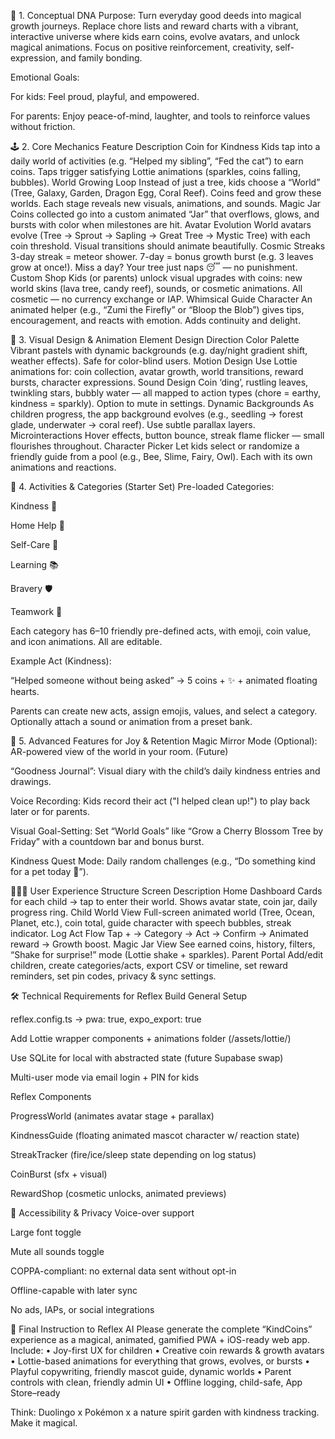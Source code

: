 🌟 1. Conceptual DNA
Purpose:
Turn everyday good deeds into magical growth journeys. Replace chore lists and reward charts with a vibrant, interactive universe where kids earn coins, evolve avatars, and unlock magical animations. Focus on positive reinforcement, creativity, self-expression, and family bonding.

Emotional Goals:

For kids: Feel proud, playful, and empowered.

For parents: Enjoy peace-of-mind, laughter, and tools to reinforce values without friction.

🕹️ 2. Core Mechanics
Feature	Description
Coin for Kindness	Kids tap into a daily world of activities (e.g. “Helped my sibling”, “Fed the cat”) to earn coins. Taps trigger satisfying Lottie animations (sparkles, coins falling, bubbles).
World Growing Loop	Instead of just a tree, kids choose a “World” (Tree, Galaxy, Garden, Dragon Egg, Coral Reef). Coins feed and grow these worlds. Each stage reveals new visuals, animations, and sounds.
Magic Jar	Coins collected go into a custom animated “Jar” that overflows, glows, and bursts with color when milestones are hit.
Avatar Evolution	World avatars evolve (Tree → Sprout → Sapling → Great Tree → Mystic Tree) with each coin threshold. Visual transitions should animate beautifully.
Cosmic Streaks	3-day streak = meteor shower. 7-day = bonus growth burst (e.g. 3 leaves grow at once!). Miss a day? Your tree just naps 😴 — no punishment.
Custom Shop	Kids (or parents) unlock visual upgrades with coins: new world skins (lava tree, candy reef), sounds, or cosmetic animations. All cosmetic — no currency exchange or IAP.
Whimsical Guide Character	An animated helper (e.g., “Zumi the Firefly” or “Bloop the Blob”) gives tips, encouragement, and reacts with emotion. Adds continuity and delight.

🎨 3. Visual Design & Animation
Element	Design Direction
Color Palette	Vibrant pastels with dynamic backgrounds (e.g. day/night gradient shift, weather effects). Safe for color-blind users.
Motion Design	Use Lottie animations for: coin collection, avatar growth, world transitions, reward bursts, character expressions.
Sound Design	Coin ‘ding’, rustling leaves, twinkling stars, bubbly water — all mapped to action types (chore = earthy, kindness = sparkly). Option to mute in settings.
Dynamic Backgrounds	As children progress, the app background evolves (e.g., seedling → forest glade, underwater → coral reef). Use subtle parallax layers.
Microinteractions	Hover effects, button bounce, streak flame flicker — small flourishes throughout.
Character Picker	Let kids select or randomize a friendly guide from a pool (e.g., Bee, Slime, Fairy, Owl). Each with its own animations and reactions.

🧩 4. Activities & Categories (Starter Set)
Pre-loaded Categories:

Kindness 🌟

Home Help 🧹

Self-Care 🛁

Learning 📚

Bravery 🛡️

Teamwork 🤝

Each category has 6–10 friendly pre-defined acts, with emoji, coin value, and icon animations. All are editable.

Example Act (Kindness):

“Helped someone without being asked” → 5 coins + ✨ + animated floating hearts.

Parents can create new acts, assign emojis, values, and select a category. Optionally attach a sound or animation from a preset bank.

🧠 5. Advanced Features for Joy & Retention
Magic Mirror Mode (Optional): AR-powered view of the world in your room. (Future)

“Goodness Journal”: Visual diary with the child’s daily kindness entries and drawings.

Voice Recording: Kids record their act ("I helped clean up!") to play back later or for parents.

Visual Goal-Setting: Set “World Goals” like “Grow a Cherry Blossom Tree by Friday” with a countdown bar and bonus burst.

Kindness Quest Mode: Daily random challenges (e.g., “Do something kind for a pet today 🐾”).

👨‍👩‍👧 User Experience Structure
Screen	Description
Home Dashboard	Cards for each child → tap to enter their world. Shows avatar state, coin jar, daily progress ring.
Child World View	Full-screen animated world (Tree, Ocean, Planet, etc.), coin total, guide character with speech bubbles, streak indicator.
Log Act Flow	Tap + → Category → Act → Confirm → Animated reward → Growth boost.
Magic Jar View	See earned coins, history, filters, “Shake for surprise!” mode (Lottie shake + sparkles).
Parent Portal	Add/edit children, create categories/acts, export CSV or timeline, set reward reminders, set pin codes, privacy & sync settings.

🛠️ Technical Requirements for Reflex Build
General Setup

reflex.config.ts → pwa: true, expo_export: true

Add Lottie wrapper components + animations folder (/assets/lottie/)

Use SQLite for local with abstracted state (future Supabase swap)

Multi-user mode via email login + PIN for kids

Reflex Components

ProgressWorld (animates avatar stage + parallax)

KindnessGuide (floating animated mascot character w/ reaction state)

StreakTracker (fire/ice/sleep state depending on log status)

CoinBurst (sfx + visual)

RewardShop (cosmetic unlocks, animated previews)

🔐 Accessibility & Privacy
Voice-over support

Large font toggle

Mute all sounds toggle

COPPA-compliant: no external data sent without opt-in

Offline-capable with later sync

No ads, IAPs, or social integrations

🧠 Final Instruction to Reflex AI
Please generate the complete “KindCoins” experience as a magical, animated, gamified PWA + iOS-ready web app. Include:
• Joy-first UX for children
• Creative coin rewards & growth avatars
• Lottie-based animations for everything that grows, evolves, or bursts
• Playful copywriting, friendly mascot guide, dynamic worlds
• Parent controls with clean, friendly admin UI
• Offline logging, child-safe, App Store–ready

Think: Duolingo x Pokémon x a nature spirit garden with kindness tracking. Make it magical.